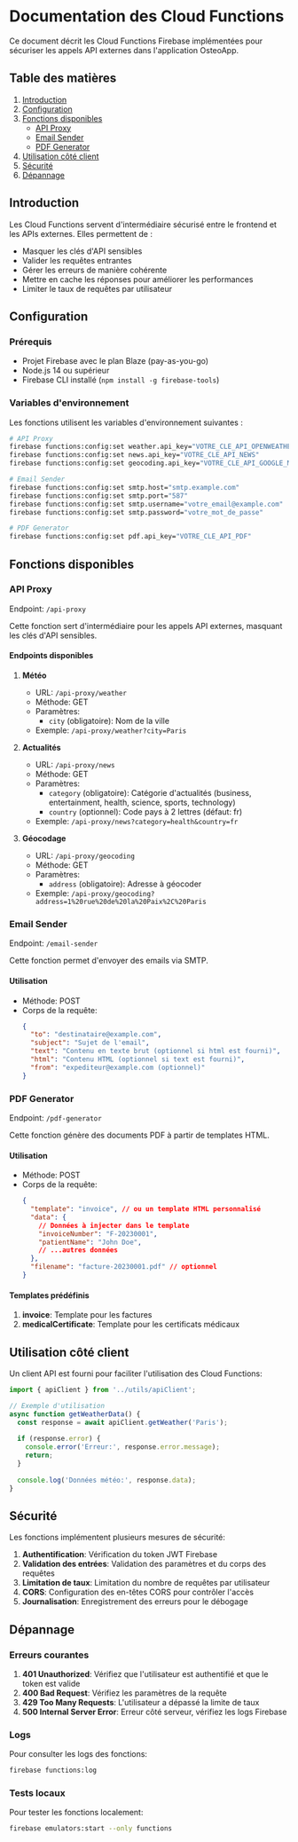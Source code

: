 # Documentation des Cloud Functions

Ce document décrit les Cloud Functions Firebase implémentées pour sécuriser les appels API externes dans l'application OsteoApp.

## Table des matières

1. [Introduction](#introduction)
2. [Configuration](#configuration)
3. [Fonctions disponibles](#fonctions-disponibles)
   - [API Proxy](#api-proxy)
   - [Email Sender](#email-sender)
   - [PDF Generator](#pdf-generator)
4. [Utilisation côté client](#utilisation-côté-client)
5. [Sécurité](#sécurité)
6. [Dépannage](#dépannage)

## Introduction

Les Cloud Functions servent d'intermédiaire sécurisé entre le frontend et les APIs externes. Elles permettent de :
- Masquer les clés d'API sensibles
- Valider les requêtes entrantes
- Gérer les erreurs de manière cohérente
- Mettre en cache les réponses pour améliorer les performances
- Limiter le taux de requêtes par utilisateur

## Configuration

### Prérequis

- Projet Firebase avec le plan Blaze (pay-as-you-go)
- Node.js 14 ou supérieur
- Firebase CLI installé (`npm install -g firebase-tools`)

### Variables d'environnement

Les fonctions utilisent les variables d'environnement suivantes :

```bash
# API Proxy
firebase functions:config:set weather.api_key="VOTRE_CLE_API_OPENWEATHERMAP"
firebase functions:config:set news.api_key="VOTRE_CLE_API_NEWS"
firebase functions:config:set geocoding.api_key="VOTRE_CLE_API_GOOGLE_MAPS"

# Email Sender
firebase functions:config:set smtp.host="smtp.example.com"
firebase functions:config:set smtp.port="587"
firebase functions:config:set smtp.username="votre_email@example.com"
firebase functions:config:set smtp.password="votre_mot_de_passe"

# PDF Generator
firebase functions:config:set pdf.api_key="VOTRE_CLE_API_PDF"
```

## Fonctions disponibles

### API Proxy

Endpoint: `/api-proxy`

Cette fonction sert d'intermédiaire pour les appels API externes, masquant les clés d'API sensibles.

#### Endpoints disponibles

1. **Météo**
   - URL: `/api-proxy/weather`
   - Méthode: GET
   - Paramètres:
     - `city` (obligatoire): Nom de la ville
   - Exemple: `/api-proxy/weather?city=Paris`

2. **Actualités**
   - URL: `/api-proxy/news`
   - Méthode: GET
   - Paramètres:
     - `category` (obligatoire): Catégorie d'actualités (business, entertainment, health, science, sports, technology)
     - `country` (optionnel): Code pays à 2 lettres (défaut: fr)
   - Exemple: `/api-proxy/news?category=health&country=fr`

3. **Géocodage**
   - URL: `/api-proxy/geocoding`
   - Méthode: GET
   - Paramètres:
     - `address` (obligatoire): Adresse à géocoder
   - Exemple: `/api-proxy/geocoding?address=1%20rue%20de%20la%20Paix%2C%20Paris`

### Email Sender

Endpoint: `/email-sender`

Cette fonction permet d'envoyer des emails via SMTP.

#### Utilisation

- Méthode: POST
- Corps de la requête:
  ```json
  {
    "to": "destinataire@example.com",
    "subject": "Sujet de l'email",
    "text": "Contenu en texte brut (optionnel si html est fourni)",
    "html": "Contenu HTML (optionnel si text est fourni)",
    "from": "expediteur@example.com (optionnel)"
  }
  ```

### PDF Generator

Endpoint: `/pdf-generator`

Cette fonction génère des documents PDF à partir de templates HTML.

#### Utilisation

- Méthode: POST
- Corps de la requête:
  ```json
  {
    "template": "invoice", // ou un template HTML personnalisé
    "data": {
      // Données à injecter dans le template
      "invoiceNumber": "F-20230001",
      "patientName": "John Doe",
      // ...autres données
    },
    "filename": "facture-20230001.pdf" // optionnel
  }
  ```

#### Templates prédéfinis

1. **invoice**: Template pour les factures
2. **medicalCertificate**: Template pour les certificats médicaux

## Utilisation côté client

Un client API est fourni pour faciliter l'utilisation des Cloud Functions:

```typescript
import { apiClient } from '../utils/apiClient';

// Exemple d'utilisation
async function getWeatherData() {
  const response = await apiClient.getWeather('Paris');
  
  if (response.error) {
    console.error('Erreur:', response.error.message);
    return;
  }
  
  console.log('Données météo:', response.data);
}
```

## Sécurité

Les fonctions implémentent plusieurs mesures de sécurité:

1. **Authentification**: Vérification du token JWT Firebase
2. **Validation des entrées**: Validation des paramètres et du corps des requêtes
3. **Limitation de taux**: Limitation du nombre de requêtes par utilisateur
4. **CORS**: Configuration des en-têtes CORS pour contrôler l'accès
5. **Journalisation**: Enregistrement des erreurs pour le débogage

## Dépannage

### Erreurs courantes

1. **401 Unauthorized**: Vérifiez que l'utilisateur est authentifié et que le token est valide
2. **400 Bad Request**: Vérifiez les paramètres de la requête
3. **429 Too Many Requests**: L'utilisateur a dépassé la limite de taux
4. **500 Internal Server Error**: Erreur côté serveur, vérifiez les logs Firebase

### Logs

Pour consulter les logs des fonctions:

```bash
firebase functions:log
```

### Tests locaux

Pour tester les fonctions localement:

```bash
firebase emulators:start --only functions
```